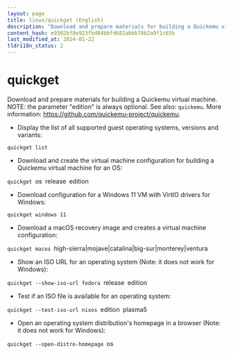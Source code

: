 ```yaml
---
layout: page
title: linux/quickget (English)
description: "Download and prepare materials for building a Quickemu virtual machine."
content_hash: e9302bf8e923fbd84bbfd682abbb78b2a9f1c65b
last_modified_at: 2024-01-22
tldri18n_status: 2
---
```

# quickget

Download and prepare materials for building a Quickemu virtual machine.
NOTE: the parameter "edition" is always optional.
See also: `quickemu`.
More information: <https://github.com/quickemu-project/quickemu>.

- Display the list of all supported guest operating systems, versions and variants:

`quickget list`

- Download and create the virtual machine configuration for building a Quickemu virtual machine for an OS:

`quickget `<span class="tldr-var badge badge-pill bg-dark-lm bg-white-dm text-white-lm text-dark-dm font-weight-bold">os</span>` `<span class="tldr-var badge badge-pill bg-dark-lm bg-white-dm text-white-lm text-dark-dm font-weight-bold">release</span>` `<span class="tldr-var badge badge-pill bg-dark-lm bg-white-dm text-white-lm text-dark-dm font-weight-bold">edition</span>

- Download configuration for a Windows 11 VM with VirtIO drivers for Windows:

`quickget windows 11`

- Download a macOS recovery image and creates a virtual machine configuration:

`quickget macos `<span class="tldr-var badge badge-pill bg-dark-lm bg-white-dm text-white-lm text-dark-dm font-weight-bold">high-sierra|mojave|catalina|big-sur|monterey|ventura</span>

- Show an ISO URL for an operating system (Note: it does not work for Windows):

`quickget --show-iso-url fedora `<span class="tldr-var badge badge-pill bg-dark-lm bg-white-dm text-white-lm text-dark-dm font-weight-bold">release</span>` `<span class="tldr-var badge badge-pill bg-dark-lm bg-white-dm text-white-lm text-dark-dm font-weight-bold">edition</span>

- Test if an ISO file is available for an operating system:

`quickget --test-iso-url nixos `<span class="tldr-var badge badge-pill bg-dark-lm bg-white-dm text-white-lm text-dark-dm font-weight-bold">edition</span>` `<span class="tldr-var badge badge-pill bg-dark-lm bg-white-dm text-white-lm text-dark-dm font-weight-bold">plasma5</span>

- Open an operating system distribution's homepage in a browser (Note: it does not work for Windows):

`quickget --open-distro-homepage `<span class="tldr-var badge badge-pill bg-dark-lm bg-white-dm text-white-lm text-dark-dm font-weight-bold">os</span>
